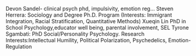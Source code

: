 Devon Sandel- clinical psych phd, impulsivity, emotion reg...
Steven Herrera: Sociology and Degree Ph.D. Program (Interests: Immigrant Integration, Racial Stratification, 
Quantitative Methods)
Xueqin Lin PhD in School Psychology,educator well being, parental involvement, SEL
Tyrone Sgambati: PhD Social/Personality Psychology. Research Interests:Intellectual Humility, Political Polarization, Psychedelics, Emotion-Regulation
